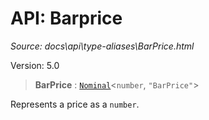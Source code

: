 # API: Barprice

*Source: docs\api\type-aliases\BarPrice.html*

Version: 5.0

> **BarPrice** : [`Nominal`](Nominal.md)<`number`, `"BarPrice"`>

Represents a price as a `number`.
